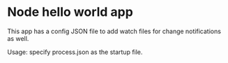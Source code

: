 # Node hello world app
This app has a config JSON file to add watch files for change notifications as well.

Usage: specify process.json as the startup file.
